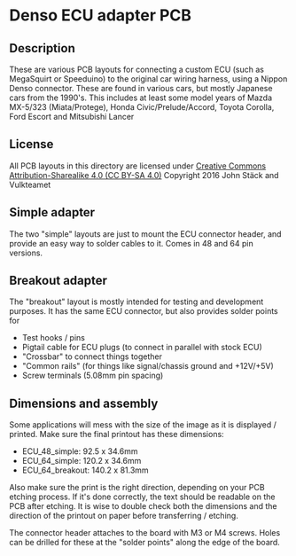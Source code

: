 # Denso ECU adapter PCB

## Description

These are various PCB layouts for connecting a custom ECU (such as MegaSquirt or Speeduino) to the original car wiring harness, using a Nippon Denso connector.
These are found in various cars, but mostly Japanese cars from the 1990's. This includes at least some model years of Mazda MX-5/323 (Miata/Protege), Honda Civic/Prelude/Accord, Toyota Corolla, Ford Escort and Mitsubishi Lancer

## License
All PCB layouts in this directory are licensed under [Creative Commons Attribution-Sharealike 4.0 (CC BY-SA 4.0)](http://creativecommons.org/licenses/by-sa/4.0/)
Copyright 2016 John Stäck and Vulkteamet

## Simple adapter
The two "simple" layouts are just to mount the ECU connector header, and provide an easy way to solder cables to it. Comes in 48 and 64 pin versions.

## Breakout adapter
The "breakout" layout is mostly intended for testing and development purposes. It has the same ECU connector, but also provides solder points for
* Test hooks / pins
* Pigtail cable for ECU plugs (to connect in parallel with stock ECU)
* "Crossbar" to connect things together
* "Common rails" (for things like signal/chassis ground and +12V/+5V)
* Screw terminals (5.08mm pin spacing)

## Dimensions and assembly
Some applications will mess with the size of the image as it is displayed / printed. Make sure the final printout has these dimensions:
* ECU_48_simple: 92.5 x 34.6mm
* ECU_64_simple: 120.2 x 34.6mm
* ECU_64_breakout: 140.2 x 81.3mm

Also make sure the print is the right direction, depending on your PCB etching process. If it's done correctly, the text should be readable on the PCB after etching. It is wise to double check both the dimensions and the direction of the printout on paper before transferring / etching.

The connector header attaches to the board with M3 or M4 screws. Holes can be drilled for these at the "solder points" along the edge of the board.
